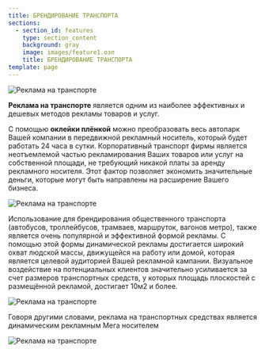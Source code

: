 ```yaml
---
title: БРЕНДИРОВАНИЕ ТРАНСПОРТА
sections:
  - section_id: features
    type: section_content
    background: gray
    image: images/feature1.озп
    title: БРЕНДИРОВАНИЕ ТРАНСПОРТА
template: page
---
```

![Реклама на транспорте](/images/feature1.jpg)

**Реклама на транспорте** является одним из наиболее эффективных и дешевых методов рекламы товаров и услуг. 

С помощью **оклейки плёнкой** можно преобразовать весь автопарк Вашей компании в передвижной рекламный носитель, который будет работать 24 часа в сутки. Корпоративный транспорт фирмы является неотъемлемой частью рекламирования Ваших товаров или услуг на собственной площади, не требующий никакой платы за аренду рекламного носителя. Этот фактор позволяет экономить значительные деньги, которые могут быть направлены на расширение Вашего бизнеса. 

![Реклама на транспорте](/images/c1-768x576.jpg)

Использование для брендирования общественного транспорта (автобусов, троллейбусов, трамваев, маршруток, вагонов метро), также является очень популярной и эффективной формой рекламы. С помощью этой формы динамической рекламы достигается широкий охват людской массы, движущейся на работу или домой, которая является целевой аудиторией Вашей рекламной кампании. Визуальное воздействие на потенциальных клиентов значительно усиливается за счет размеров транспортных средств, у которых площадь плоскостей с размещённой рекламой, достигает 10м2 и более.

![Реклама на транспорте](/images/c3-768x576.jpg)
      
Говоря другими словами, реклама на транспортных средствах является динамическим рекламным Мега носителем

![Реклама на транспорте](/images/c4-768x576.jpg)